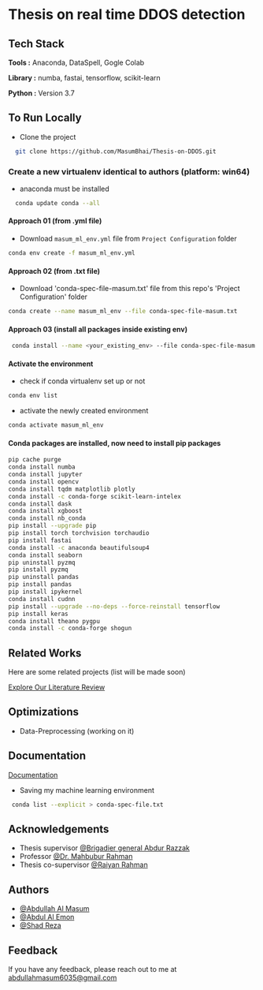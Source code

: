 # Thesis on real time DDOS detection

## Tech Stack

**Tools :** Anaconda, DataSpell, Gogle Colab

**Library :** numba, fastai, tensorflow, scikit-learn

**Python :** Version 3.7

## To Run Locally

- Clone the project

```bash
  git clone https://github.com/MasumBhai/Thesis-on-DDOS.git
```

### Create a new virtualenv identical to authors (platform: win64)

- anaconda must be installed

```bash
  conda update conda --all
```

#### Approach 01 (from .yml file)
- Download `masum_ml_env.yml` file from `Project Configuration` folder
```bash
conda env create -f masum_ml_env.yml
```
#### Approach 02 (from .txt file)
- Download 'conda-spec-file-masum.txt' file from this repo's 'Project Configuration' folder

```bash
conda create --name masum_ml_env --file conda-spec-file-masum.txt
```
#### Approach 03 (install all packages inside existing env)

```bash
 conda install --name <your_existing_env> --file conda-spec-file-masum.txt
```

#### Activate the environment
- check if conda virtualenv set up or not

```bash
conda env list
```

- activate the newly created environment

```bash
conda activate masum_ml_env
```

#### Conda packages are installed, now need to install pip packages


```bash
pip cache purge
conda install numba
conda install jupyter
conda install opencv
conda install tqdm matplotlib plotly
conda install -c conda-forge scikit-learn-intelex
conda install dask
conda install xgboost
conda install nb_conda
pip install --upgrade pip
pip install torch torchvision torchaudio
pip install fastai
conda install -c anaconda beautifulsoup4
conda install seaborn
pip uninstall pyzmq
pip install pyzmq
pip uninstall pandas
pip install pandas
pip install ipykernel
conda install cudnn
pip install --upgrade --no-deps --force-reinstall tensorflow
pip install keras
conda install theano pygpu
conda install -c conda-forge shogun
```

## Related Works

Here are some related projects (list will be made soon)

[Explore Our Literature Review](https://drive.google.com/drive/folders/1ot7xlnyCaPxMbYm9Ohn9ob61JzsKRA-B?usp=sharing)

## Optimizations

- Data-Preprocessing (working on it)

## Documentation

[Documentation](https://masumbhai.me)

- Saving my machine learning environment

```bash
 conda list --explicit > conda-spec-file.txt
```

## Acknowledgements

- Thesis
  supervisor [@Brigadier general Abdur Razzak](https://awesomeopensource.com/project/elangosundar/awesome-README-templates)
- Professor [@Dr. Mahbubur Rahman](https://mist.ac.bd/department/cse/facultyMembers/dr_md_mahbubur_rahman-2)
- Thesis co-supervisor [@Raiyan Rahman](https://github.com/matiassingers/awesome-readme)

## Authors

- [@Abdullah Al Masum](https://masumbhai.me)
- [@Abdul Al Emon](https://github.com/emon49)
- [@Shad Reza](https://github.com/shadreza)

## Feedback

If you have any feedback, please reach out to me at abdullahmasum6035@gmail.com
